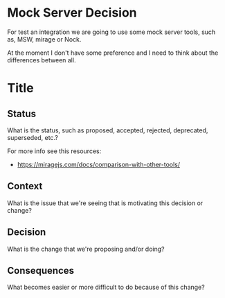 # Mock Server Decision

For test an integration we are going to use some mock server tools, such as, MSW, mirage or Nock.

At the moment I don't have some preference and I need to think about the differences between all.

# Title

## Status

What is the status, such as proposed, accepted, rejected, deprecated, superseded, etc.?

For more info see this resources:

- https://miragejs.com/docs/comparison-with-other-tools/

## Context

What is the issue that we're seeing that is motivating this decision or change?

## Decision

What is the change that we're proposing and/or doing?

## Consequences

What becomes easier or more difficult to do because of this change?
